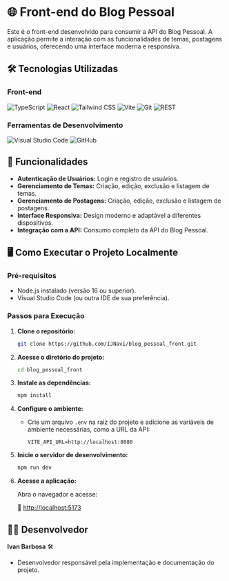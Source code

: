 # 🌐 Front-end do Blog Pessoal

Este é o front-end desenvolvido para consumir a API do Blog Pessoal. A aplicação permite a interação com as funcionalidades de temas, postagens e usuários, oferecendo uma interface moderna e responsiva.

## 🛠️ Tecnologias Utilizadas

### Front-end
![TypeScript](https://img.shields.io/badge/TypeScript-007ACC?style=for-the-badge&logo=typescript&logoColor=white)
![React](https://img.shields.io/badge/React-20232A?style=for-the-badge&logo=react&logoColor=61DAFB)
![Tailwind CSS](https://img.shields.io/badge/Tailwind_CSS-38B2AC?style=for-the-badge&logo=tailwind-css&logoColor=white)
![Vite](https://img.shields.io/badge/Vite-B73BFE?style=for-the-badge&logo=vite&logoColor=white)
![Git](https://img.shields.io/badge/Git-F05032?style=for-the-badge&logo=git&logoColor=white)
![REST](https://img.shields.io/badge/REST-02569B?style=for-the-badge&logo=rest&logoColor=white)

### Ferramentas de Desenvolvimento
![Visual Studio Code](https://img.shields.io/badge/Visual_Studio_Code-0078D6?style=for-the-badge&logo=visual-studio-code&logoColor=white)
![GitHub](https://img.shields.io/badge/GitHub-181717?style=for-the-badge&logo=github&logoColor=white)

## 🚀 Funcionalidades

- **Autenticação de Usuários:** Login e registro de usuários.
- **Gerenciamento de Temas:** Criação, edição, exclusão e listagem de temas.
- **Gerenciamento de Postagens:** Criação, edição, exclusão e listagem de postagens.
- **Interface Responsiva:** Design moderno e adaptável a diferentes dispositivos.
- **Integração com a API:** Consumo completo da API do Blog Pessoal.

## 🖥️ Como Executar o Projeto Localmente

### Pré-requisitos

- Node.js instalado (versão 16 ou superior).
- Visual Studio Code (ou outra IDE de sua preferência).

### Passos para Execução

1. **Clone o repositório:**

   ```bash
   git clone https://github.com/IJNavi/blog_pessoal_front.git
   ```

2. **Acesse o diretório do projeto:**

   ```bash
   cd blog_pessoal_front
   ```

3. **Instale as dependências:**

   ```bash
   npm install
   ```

4. **Configure o ambiente:**

   - Crie um arquivo `.env` na raiz do projeto e adicione as variáveis de ambiente necessárias, como a URL da API:

     ```env
     VITE_API_URL=http://localhost:8080
     ```

5. **Inicie o servidor de desenvolvimento:**

   ```bash
   npm run dev
   ```

6. **Acesse a aplicação:**

   Abra o navegador e acesse:

   🔗 [http://localhost:5173](http://localhost:5173)

## 🧑‍💻 Desenvolvedor

**Ivan Barbosa** 🛠️

- Desenvolvedor responsável pela implementação e documentação do projeto.
